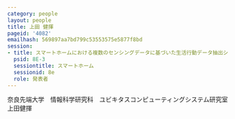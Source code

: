 ```yaml
---
category: people
layout: people
title: 上田 健揮
pageid: '4082'
emailhash: 569897aa7bd799c53553575e5877f8bd
session:
- title: スマートホームにおける複数のセンシングデータに基づいた生活行動データ抽出システムの提案
  psid: 8E-3
  sessiontitle: スマートホーム
  sessionid: 8e
  role: 発表者
---
```

奈良先端大学　情報科学研究科　ユビキタスコンピューティングシステム研究室　上田健揮